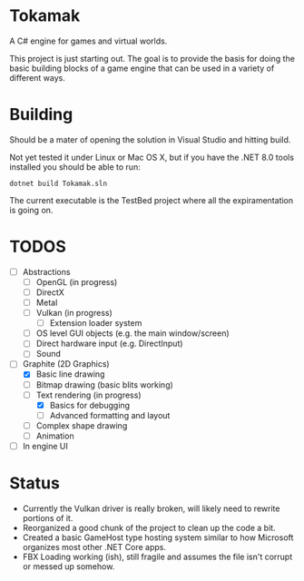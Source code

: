 # Tokamak
A C# engine for games and virtual worlds.

This project is just starting out.  The goal is to provide the basis for doing the basic building blocks of a game engine that can be used in a variety of different ways.

# Building
Should be a mater of opening the solution in Visual Studio and hitting build.

Not yet tested it under Linux or Mac OS X, but if you have the .NET 8.0 tools installed you should be able to run:
```
dotnet build Tokamak.sln
```

The current executable is the TestBed project where all the expiramentation is going on.

# TODOS
- [ ] Abstractions
  - [ ] OpenGL (in progress)
  - [ ] DirectX
  - [ ] Metal
  - [ ] Vulkan (in progress)
	- [ ] Extension loader system
  - [ ] OS level GUI objects (e.g. the main window/screen)
  - [ ] Direct hardware input (e.g. DirectInput)
  - [ ] Sound
- [ ] Graphite (2D Graphics)
  - [X] Basic line drawing
  - [ ] Bitmap drawing (basic blits working)
  - [ ] Text rendering (in progress)
	- [X] Basics for debugging
	- [ ] Advanced formatting and layout
  - [ ] Complex shape drawing
  - [ ] Animation
- [ ] In engine UI

# Status
- Currently the Vulkan driver is really broken, will likely need to rewrite portions of it.
- Reorganized a good chunk of the project to clean up the code a bit.
- Created a basic GameHost type hosting system similar to how Microsoft organizes most other .NET Core apps.
- FBX Loading working (ish), still fragile and assumes the file isn't corrupt or messed up somehow.

